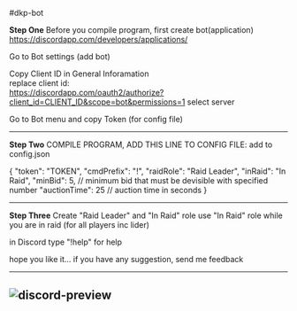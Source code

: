 #dkp-bot

**Step One** Before you compile program, first create bot(application)  
https://discordapp.com/developers/applications/

Go to Bot settings (add bot) 

Copy Client ID in General Inforamation  
replace client id:  
https://discordapp.com/oauth2/authorize?client_id=CLIENT_ID&scope=bot&permissions=1
select server  

Go to Bot menu and copy Token (for config file)  

--------------------------------------
**Step Two** COMPILE PROGRAM, ADD THIS LINE TO CONFIG FILE:
add to config.json

{
  "token": "TOKEN",
  "cmdPrefix": "!",
  "raidRole": "Raid Leader",
  "inRaid": "In Raid",
  "minBid": 5, // minimum bid that must be devisible with specified number
  "auctionTime": 25 // auction time in seconds
}

-------------------------------------

**Step Three** Create "Raid Leader" and "In Raid" role 
use "In Raid" role while you are in raid (for all players inc lider) 

in Discord type "!help" for help  

hope you like it... 
if you have any suggestion, send me feedback

---
![discord-preview](https://raw.githubusercontent.com/ludakludi/DKP-Discord-Bot-WoW-Classic/master/dkp-bot-prw.png)
---


